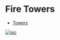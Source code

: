 # Fire Towers
- [Towers](https://towersxoro.herokuapp.com/)

[![pic](https://i.imgur.com/wjARZ8K.png)](https://i.imgur.com/wjARZ8K.png)

